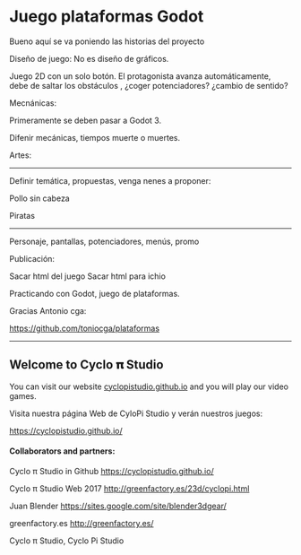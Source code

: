 # Juego plataformas Godot

Bueno aquí se va poniendo las historias del proyecto

Diseño de juego: No es diseño de gráficos.

Juego 2D con un solo botón. El protagonista avanza automáticamente, debe de saltar los obstáculos , ¿coger potenciadores? 
¿cambio de sentido?

Mecnánicas:

Primeramente se deben pasar a Godot 3.

Difenir mecánicas, tiempos muerte o muertes.

Artes:

-----------------------------------

Definir temática, propuestas, venga nenes a proponer:

Pollo sin cabeza

Piratas

-----------------------------------

Personaje, pantallas, potenciadores, menús, promo

Publicación:

Sacar html del juego
Sacar html para ichio




Practicando con Godot, juego de plataformas. 

Gracias  Antonio cga:

https://github.com/toniocga/plataformas

--------------------------------------------------------------------------------------------------------------

## Welcome to Cyclo 𝛑 Studio

You can visit our website [cyclopistudio.github.io](https://cyclopistudio.github.io/) and you will play our video games.

Visita nuestra página Web de CyloPi Studio y verán nuestros juegos:

https://cyclopistudio.github.io/


#### Collaborators and partners:

Cyclo π Studio in Github https://cyclopistudio.github.io/

Cyclo π Studio Web 2017 http://greenfactory.es/23d/cyclopi.html

Juan Blender https://sites.google.com/site/blender3dgear/

greenfactory.es http://greenfactory.es/

Cyclo π Studio, Cyclo Pi Studio

